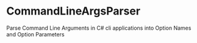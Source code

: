 # CommandLineArgsParser
Parse Command Line Arguments in C# cli applications into Option Names and Option Parameters
